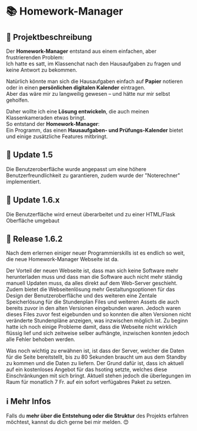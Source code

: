 # 📚 Homework-Manager

## 📝 Projektbeschreibung

Der **Homework-Manager** entstand aus einem einfachen, aber frustrierenden Problem:  
Ich hatte es satt, im Klassenchat nach den Hausaufgaben zu fragen und keine Antwort zu bekommen.  

Natürlich könnte man sich die Hausaufgaben einfach auf **Papier** notieren oder in einen **persönlichen digitalen Kalender** eintragen.  
Aber das wäre mir zu langweilig gewesen – und hätte nur mir selbst geholfen.  

Daher wollte ich eine **Lösung entwickeln**, die auch meinen Klassenkameraden etwas bringt.  
So entstand der **Homework-Manager**:  
Ein Programm, das einen **Hausaufgaben- und Prüfungs-Kalender** bietet und einige zusätzliche Features mitbringt.  

## 🔄️ Update 1.5 
Die Benutzeroberfläche wurde angepasst um eine höhere Benutzerfreundlichkeit zu garantieren, zudem wurde der "Noterechner" implementiert.

## 🔄️ Update 1.6.x
Die Benutzerfläche wird erneut überarbeitet und zu einer HTML/Flask Oberfläche umgebaut

## 🔄️ Release 1.6.2
Nach dem erlernen einiger neuer Programmierskills ist es endlich so weit, die neue Homework-Manager Webseite ist da.

Der Vorteil der neuen Webseite ist, dass man sich keine Software mehr herunterladen muss und dass man die Software auch nicht mehr ständig manuell Updaten muss, da alles direkt auf dem Web-Server geschieht. Zudem bietet die Webseitenlösung mehr Gestaltungsoptionen für das Design der Benutzeroberfläche und des weiteren eine Zentale Speicherlösung für die Stundenplan Files und weiteren Assets die auch bereits zuvor in den alten Versionen eingebunden waren. Jedoch waren dieses Files zuvor fest eigebunden und so konnten die alten Versionen nicht veränderte Stundenpläne anzeigen, was inzwischen möglich ist. Zu beginn hatte ich noch einige Probleme damit, dass die Webseite nicht wirklich flüssig lief und sich zeitweise selber aufhängte, inzwischen konnten jedoch alle Fehler behoben werden.

Was noch wichtig zu erwähnen ist, ist dass der Server, welcher die Daten für die Seite bereitstellt, bis zu 80 Sekunden braucht um aus dem Standby zu kommen und die Daten zu liefern. Der Grund dafür ist, dass ich aktuell auf ein kostenloses Angebot für das hsoting setzte, welches diese Einschränkungen mit sich bringt. Aktuell stehen jedoch die überlegungen im Raum für monatlich 7 Fr. auf ein sofort verfügabres Paket zu setzen.

## ℹ️ Mehr Infos

Falls du **mehr über die Entstehung oder die Struktur** des Projekts erfahren möchtest, kannst du dich gerne bei mir melden. 😊
